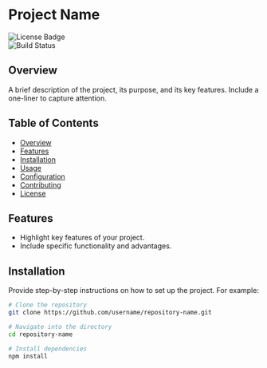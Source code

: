 # Project Name

![License Badge](https://img.shields.io/badge/license-MIT-green)  
![Build Status](https://img.shields.io/badge/build-passing-brightgreen)

## Overview
A brief description of the project, its purpose, and its key features. Include a one-liner to capture attention.  

## Table of Contents
- [Overview](#overview)
- [Features](#features)
- [Installation](#installation)
- [Usage](#usage)
- [Configuration](#configuration)
- [Contributing](#contributing)
- [License](#license)

## Features
- Highlight key features of your project.
- Include specific functionality and advantages.

## Installation
Provide step-by-step instructions on how to set up the project. For example:
```bash
# Clone the repository
git clone https://github.com/username/repository-name.git

# Navigate into the directory
cd repository-name

# Install dependencies
npm install


